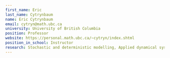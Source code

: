 ```yaml
---
first_name: Eric
last_name: Cytrynbaum
name: Eric Cytrynbaum
email: cytryn@math.ubc.ca
university: University of British Columbia
position: Professor
website: https://personal.math.ubc.ca/~cytryn/index.shtml
position_in_school: Instructor
research: Stochastic and deterministic modelling, Applied dynamical systems, Cell organization, Cytoskeleton
---
```


